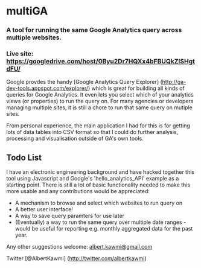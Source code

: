 # multiGA
### A tool for running the same Google Analytics query across multiple websites.

### Live site: https://googledrive.com/host/0Byu2Dr7HQXx4bFBUQkZlSHgtdFU/

Google  provdes the handy [Google Analytics Query Explorer] (http://ga-dev-tools.appspot.com/explorer/) which is great for building all kinds of queries for Google Analytics. It even lets you select which of your analytics views (or properties) to run the query on. For many agencies or developers managing multiple sites, it is still a chore to run that same query on mutiple sites.

From personal experience, the main application I had for this is for getting lots of data tables into CSV format so that I could do further analysis, processing and visualisation outside of GA's own tools.

## Todo List

I have an electronic engineering background and have hacked together this tool using Javascript and Google's 'hello_analytics_API' example as a starting point. There is still a lot of basic functionality needed to make this more usable and any contributions would be appreciated:

* A mechanism to browse and select which websites to run query on
* A better user interface!
* A way to save query paramters for use later
* (Eventually) a way to run the same query over multiple date ranges - would be useful for reporting e.g. monthly aggregated data for the past year.

Any other suggestions welcome: albert.kawmi@gmail.com

Twitter [@AlbertKawmi] (http://twitter.com/albertkawmi)
